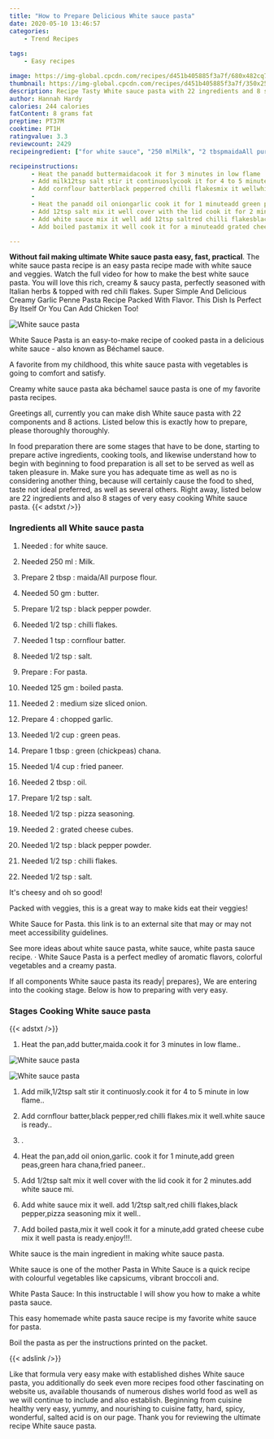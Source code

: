 ```yaml
---
title: "How to Prepare Delicious White sauce pasta"
date: 2020-05-10 13:46:57
categories:
    - Trend Recipes
    
tags:
    - Easy recipes

image: https://img-global.cpcdn.com/recipes/d451b405885f3a7f/680x482cq70/white-sauce-pasta-recipe-main-photo.jpg
thumbnail: https://img-global.cpcdn.com/recipes/d451b405885f3a7f/350x250cq70/white-sauce-pasta-recipe-main-photo.jpg
description: Recipe Tasty White sauce pasta with 22 ingredients and 8 stages of easy cooking.
author: Hannah Hardy
calories: 244 calories
fatContent: 8 grams fat
preptime: PT37M
cooktime: PT1H
ratingvalue: 3.3
reviewcount: 2429
recipeingredient: ["for white sauce", "250 mlMilk", "2 tbspmaidaAll purpose flour", "50 gmbutter", "1/2 tspblack pepper powder", "1/2 tspchilli flakes", "1 tspcornflour batter", "1/2 tspsalt", "For pasta", "125 gmboiled pasta", "2medium size sliced onion", "4chopped garlic", "1/2 cupgreen peas", "1 tbspgreen chickpeas chana", "1/4 cupfried paneer", "2 tbspoil", "1/2 tspsalt", "1/2 tsppizza seasoning", "2grated cheese cubes", "1/2 tspblack pepper powder", "1/2 tspchilli flakes", "1/2 tspsalt"]

recipeinstructions: 
      - Heat the panadd buttermaidacook it for 3 minutes in low flame 
      - Add milk12tsp salt stir it continuoslycook it for 4 to 5 minute in low flame 
      - Add cornflour batterblack pepperred chilli flakesmix it wellwhite sauce is ready 
      -  
      - Heat the panadd oil oniongarlic cook it for 1 minuteadd green peasgreen hara chanafried paneer 
      - Add 12tsp salt mix it well cover with the lid cook it for 2 minutesadd white sauce mi 
      - Add white sauce mix it well add 12tsp saltred chilli flakesblack pepperpizza seasoning mix it well 
      - Add boiled pastamix it well cook it for a minuteadd grated cheese cube mix it well pasta is readyenjoy

---
```




**Without fail making ultimate White sauce pasta easy, fast, practical**. The white sauce pasta recipe is an easy pasta recipe made with white sauce and veggies. Watch the full video for how to make the best white sauce pasta. You will love this rich, creamy &amp; saucy pasta, perfectly seasoned with Italian herbs &amp; topped with red chili flakes. Super Simple And Delicious Creamy Garlic Penne Pasta Recipe Packed With Flavor. This Dish Is Perfect By Itself Or You Can Add Chicken Too!


![White sauce pasta](https://img-global.cpcdn.com/recipes/d451b405885f3a7f/680x482cq70/white-sauce-pasta-recipe-main-photo.jpg "White sauce pasta")



White Sauce Pasta is an easy-to-make recipe of cooked pasta in a delicious white sauce - also known as Béchamel sauce.

A favorite from my childhood, this white sauce pasta with vegetables is going to comfort and satisfy.

Creamy white sauce pasta aka béchamel sauce pasta is one of my favorite pasta recipes.


Greetings all, currently you can make dish White sauce pasta with 22 components and 8 actions. Listed below this is exactly how to prepare, please thoroughly thoroughly.

In food preparation there are some stages that have to be done, starting to prepare active ingredients, cooking tools, and likewise understand how to begin with beginning to food preparation is all set to be served as well as taken pleasure in. Make sure you has adequate time as well as no is considering another thing, because will certainly cause the food to shed, taste not ideal preferred, as well as several others. Right away, listed below are 22 ingredients and also 8 stages of very easy cooking White sauce pasta.
{{< adstxt />}}

### Ingredients all White sauce pasta


1. Needed  : for white sauce.

1. Needed 250 ml : Milk.

1. Prepare 2 tbsp : maida/All purpose flour.

1. Needed 50 gm : butter.

1. Prepare 1/2 tsp : black pepper powder.

1. Needed 1/2 tsp : chilli flakes.

1. Needed 1 tsp : cornflour batter.

1. Needed 1/2 tsp : salt.

1. Prepare  : For pasta.

1. Needed 125 gm : boiled pasta.

1. Needed 2 : medium size sliced onion.

1. Prepare 4 : chopped garlic.

1. Needed 1/2 cup : green peas.

1. Prepare 1 tbsp : green (chickpeas) chana.

1. Needed 1/4 cup : fried paneer.

1. Needed 2 tbsp : oil.

1. Prepare 1/2 tsp : salt.

1. Needed 1/2 tsp : pizza seasoning.

1. Needed 2 : grated cheese cubes.

1. Needed 1/2 tsp : black pepper powder.

1. Needed 1/2 tsp : chilli flakes.

1. Needed 1/2 tsp : salt.


It&#39;s cheesy and oh so good!

Packed with veggies, this is a great way to make kids eat their veggies!

White Sauce for Pasta. this link is to an external site that may or may not meet accessibility guidelines.

See more ideas about white sauce pasta, white sauce, white pasta sauce recipe. · White Sauce Pasta is a perfect medley of aromatic flavors, colorful vegetables and a creamy pasta.


If all components White sauce pasta its ready| prepares}, We are entering into the cooking stage. Below is how to preparing with very easy.

### Stages Cooking White sauce pasta

{{< adstxt />}}


1. Heat the pan,add butter,maida.cook it for 3 minutes in low flame..



![White sauce pasta](https://img-global.cpcdn.com/steps/80092387db682bd1/160x128cq70/white-sauce-pasta-recipe-step-1-photo.jpg" "White sauce pasta")

![White sauce pasta](https://img-global.cpcdn.com/steps/7c08a80c5303159b/160x128cq70/white-sauce-pasta-recipe-step-1-photo.jpg" "White sauce pasta")



1. Add milk,1/2tsp salt stir it continuosly.cook it for 4 to 5 minute in low flame..



1. Add cornflour batter,black pepper,red chilli flakes.mix it well.white sauce is ready..



1. .



1. Heat the pan,add oil onion,garlic. cook it for 1 minute,add green peas,green hara chana,fried paneer..



1. Add 1/2tsp salt mix it well cover with the lid cook it for 2 minutes.add white sauce mi.



1. Add white sauce mix it well. add 1/2tsp salt,red chilli flakes,black pepper,pizza seasoning mix it well..



1. Add boiled pasta,mix it well cook it for a minute,add grated cheese cube mix it well pasta is ready.enjoy!!!.




White sauce is the main ingredient in making white sauce pasta.

White sauce is one of the mother Pasta in White Sauce is a quick recipe with colourful vegetables like capsicums, vibrant broccoli and.

White Pasta Sauce: In this instructable I will show you how to make a white pasta sauce.

This easy homemade white pasta sauce recipe is my favorite white sauce for pasta.

Boil the pasta as per the instructions printed on the packet.


{{< adslink />}}

Like that formula very easy make with established dishes White sauce pasta, you additionally do seek even more recipes food other fascinating on website us, available thousands of numerous dishes world food as well as we will continue to include and also establish. Beginning from cuisine healthy very easy, yummy, and nourishing to cuisine fatty, hard, spicy, wonderful, salted acid is on our page. Thank you for reviewing the ultimate recipe White sauce pasta.
